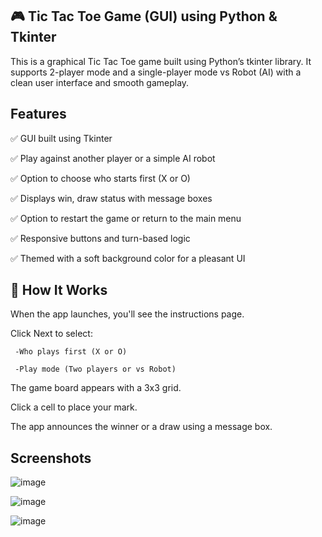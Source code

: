 ## 🎮 Tic Tac Toe Game (GUI) using Python & Tkinter

This is a graphical Tic Tac Toe game built using Python’s tkinter library. It supports 2-player mode and a single-player mode vs Robot (AI) with a clean user interface and smooth gameplay.


## Features

✅ GUI built using Tkinter

✅ Play against another player or a simple AI robot

✅ Option to choose who starts first (X or O)

✅ Displays win, draw status with message boxes

✅ Option to restart the game or return to the main menu

✅ Responsive buttons and turn-based logic

✅ Themed with a soft background color for a pleasant UI


## 🧠 How It Works
When the app launches, you'll see the instructions page.

Click Next to select:

     -Who plays first (X or O)

     -Play mode (Two players or vs Robot)

The game board appears with a 3x3 grid.

Click a cell to place your mark.

The app announces the winner or a draw using a message box.


## Screenshots

![image](https://github.com/user-attachments/assets/f9f0f2a3-b3b6-4cd3-9575-717d25e306b7)

![image](https://github.com/user-attachments/assets/187fa726-e11c-4225-bfaf-06994857fdf0)

![image](https://github.com/user-attachments/assets/f007997f-4a55-4ec0-8a96-ace919968be4)



